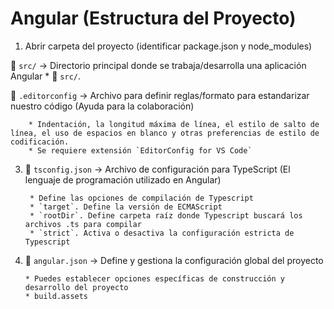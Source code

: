 # Angular (Estructura del Proyecto)

1. Abrir carpeta del proyecto (identificar package.json y node_modules)

📂 `src/`   ->  Directorio principal donde se trabaja/desarrolla una aplicación Angular
    * 📂 `src/`.

📄 `.editorconfig`  ->  Archivo para definir reglas/formato para estandarizar nuestro
                         código (Ayuda para la colaboración)
    
        * Indentación, la longitud máxima de línea, el estilo de salto de línea, el uso de espacios en blanco y otras preferencias de estilo de codificación.
        * Se requiere extensión `EditorConfig for VS Code`

3. 📄 `tsconfig.json`   ->  Archivo de configuración para TypeScript 
                            (El lenguaje de programación utilizado en Angular)

        * Define las opciones de compilación de Typescript
        * `target`. Define la versión de ECMAScript
        * `rootDir`. Define carpeta raíz donde Typescript buscará los archivos .ts para compilar
        * `strict`. Activa o desactiva la configuración estricta de Typescript

4.  📄 `angular.json`   ->  Define y gestiona la configuración global del proyecto

        * Puedes establecer opciones específicas de construcción y desarrollo del proyecto
        * build.assets
